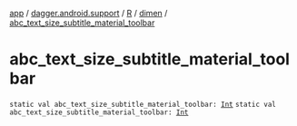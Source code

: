 [app](../../../index.md) / [dagger.android.support](../../index.md) / [R](../index.md) / [dimen](index.md) / [abc_text_size_subtitle_material_toolbar](./abc_text_size_subtitle_material_toolbar.md)

# abc_text_size_subtitle_material_toolbar

`static val abc_text_size_subtitle_material_toolbar: `[`Int`](https://kotlinlang.org/api/latest/jvm/stdlib/kotlin/-int/index.html)
`static val abc_text_size_subtitle_material_toolbar: `[`Int`](https://kotlinlang.org/api/latest/jvm/stdlib/kotlin/-int/index.html)